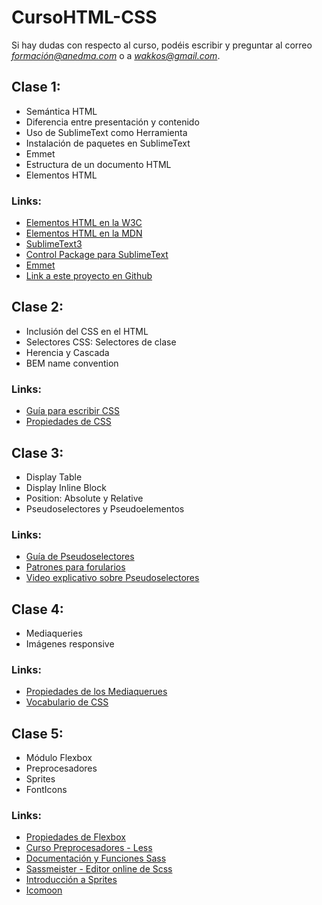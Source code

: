 # CursoHTML-CSS
Si hay dudas con respecto al curso, podéis escribir y preguntar al correo *formación@anedma.com* o a *wakkos@gmail.com*.
## Clase 1:
- Semántica HTML
- Diferencia entre presentación y contenido
- Uso de SublimeText como Herramienta
- Instalación de paquetes en SublimeText
- Emmet
- Estructura de un documento HTML
- Elementos HTML

### Links:
- [Elementos HTML en la W3C](http://www.w3.org/wiki/HTML_/_Elementos)
- [Elementos HTML en la MDN](https://developer.mozilla.org/es/docs/Web/HTML/Elemento)
- [SublimeText3](http://www.sublimetext.com/3)
- [Control Package para SublimeText](https://packagecontrol.io/installation)
- [Emmet](http://emmet.io/)
- [Link a este proyecto en Github](https://github.com/Wakkos/CursoHTML-CSS)

## Clase 2:
- Inclusión del CSS en el HTML
- Selectores CSS: Selectores de clase
- Herencia y Cascada
- BEM name convention

### Links:
- [Guía para escribir CSS](https://github.com/Wakkos/CSS-Guidelines)
- [Propiedades de CSS](https://developer.mozilla.org/en-US/docs/Web/CSS/Reference)

## Clase 3:
- Display Table
- Display Inline Block
- Position: Absolute y Relative
- Pseudoselectores y Pseudoelementos

### Links:
- [Guía de Pseudoselectores](https://css-tricks.com/examples/nth-child-tester/)
- [Patrones para forularios](http://html5pattern.com/)
- [Video explicativo sobre Pseudoselectores](https://www.youtube.com/watch?v=aCfYyXqmNLU)

## Clase 4:
- Mediaqueries
- Imágenes responsive

### Links:
- [Propiedades de los Mediaquerues](http://coolvillage.es/propiedades-de-los-mediaqueries/)
- [Vocabulario de CSS](http://apps.workflower.fi/vocabs/css/es)


## Clase 5:
- Módulo Flexbox
- Preprocesadores
- Sprites
- FontIcons

### Links:
- [Propiedades de Flexbox](https://css-tricks.com/snippets/css/a-guide-to-flexbox/)
- [Curso Preprocesadores - Less](https://www.udemy.com/less-de-cero-a-experto/learn/#/)
- [Documentación y Funciones Sass](http://sass-lang.com/documentation/Sass/Script/Functions.html)
- [Sassmeister - Editor online de Scss](http://sassmeister.com/)
- [Introducción a Sprites](http://coolvillage.es/entendiendo-los-sprites/)
- [Icomoon](https://icomoon.io/)
